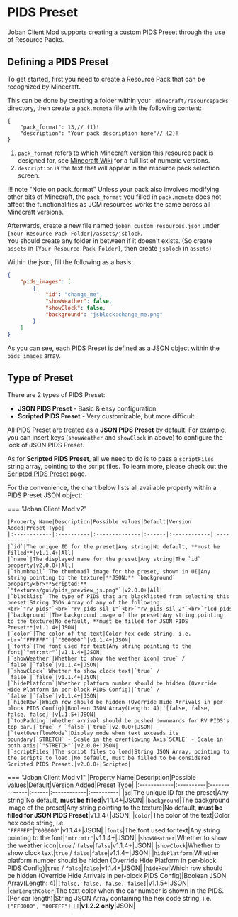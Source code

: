 # PIDS Preset

Joban Client Mod supports creating a custom PIDS Preset through the use of Resource Packs.  

## Defining a PIDS Preset
To get started, first you need to create a Resource Pack that can be recognized by Minecraft.

This can be done by creating a folder within your `.minecraft/resourcepacks` directory, then create a `pack.mcmeta` file with the following content:
``` { .js .annotate }
{
    "pack_format": 13,// (1)!
    "description": "Your pack description here"// (2)!
}
```

1. `pack_format` refers to which Minecraft version this resource pack is designed for, see [Minecraft Wiki](https://minecraft.fandom.com/wiki/Pack_format) for a full list of numeric versions.
2. `description` is the text that will appear in the resource pack selection screen.

!!! note "Note on pack_format"
    Unless your pack also involves modifying other bits of Minecraft, the `pack_format` you filled in `pack.mcmeta` does not affect the functionalities as JCM resources works the same across all Minecraft versions.

Afterwards, create a new file named `joban_custom_resources.json` under `[Your Resource Pack Folder]/assets/jsblock`.  
You should create any folder in between if it doesn't exists. (So create `assets` in `[Your Resource Pack Folder]`, then create `jsblock` in `assets`)

Within the json, fill the following as a basis:

``` json
{
    "pids_images": [
        {
            "id": "change_me",
            "showWeather": false,
            "showClock": false,
            "background": "jsblock:change_me.png"
        }
    ]
}
```

As you can see, each PIDS Preset is defined as a JSON object within the `pids_images` array.

## Type of Preset
There are 2 types of PIDS Preset:

- **JSON PIDS Preset** - Basic & easy configuration
- **Scripted PIDS Preset** - Very customizable, but more difficult.

All PIDS Preset are treated as a **JSON PIDS Preset** by default. For example, you can insert keys (`showWeather` and `showClock` in above) to configure the look of JSON PIDS Preset.

As for **Scripted PIDS Preset**, all we need to do is to pass a `scriptFiles` string array, pointing to the script files. To learn more, please check out the [Scripted PIDS Preset](./scripted/index.md) page.

For the convenience, the chart below lists all available property within a PIDS Preset JSON object:

=== "Joban Client Mod v2"

    |Property Name|Description|Possible values|Default|Version Added|Preset Type|
    |:------------|:----------|:--------------|:------|:------------|:----------|
    |`id`|The unique ID for the preset|Any string|No default, **must be filled**|v1.1.4+|All|
    |`name`|The displayed name for the preset|Any string|The `id` property|v2.0.0+|All|
    |`thumbnail`|The thumbnail image for the preset, shown in UI|Any string pointing to the texture|**JSON:** `background` property<br>**Scripted:** `"textures/gui/pids_preview_js.png"`|v2.0.0+|All|
    |`blacklist`|The type of PIDS that are blacklisted from selecting this preset|String JSON Array of any of the following:<br>`"rv_pids"`<br>`"rv_pids_sil_1"`<br>`"rv_pids_sil_2"`<br>`"lcd_pids"`<br>`"pids_projector"`<br>`"pids_1a"`|`[]`|v2.0.0+|All|
    |`background`|The background image of the preset|Any string pointing to the texture|No default, **must be filled for JSON PIDS Preset**|v1.1.4+|JSON|
    |`color`|The color of the text|Color hex code string, i.e.<br>`"FFFFFF"`|`"000000"`|v1.1.4+|JSON|
    |`fonts`|The font used for text|Any string pointing to the font|`"mtr:mtr"`|v1.1.4+|JSON|
    |`showWeather`|Whether to show the weather icon|`true` / `false`|`false`|v1.1.4+|JSON|
    |`showClock`|Whether to show clock text|`true` / `false`|`false`|v1.1.4+|JSON|
    |`hidePlatform`|Whether platform number should be hidden (Override Hide Platform in per-block PIDS Config)|`true` / `false`|`false`|v1.1.4+|JSON|
    |`hideRow`|Which row should be hidden (Override Hide Arrivals in per-block PIDS Config)|Boolean JSON Array(Length: 4)|`[false, false, false, false]`|v1.1.5+|JSON|
    |`topPadding`|Whether arrival should be pushed downwards for RV PIDS's top bar.|`true` / `false`|`true`|v2.0.0+|JSON|
    |`textOverflowMode`|Display mode when text exceeds its boundary|`STRETCH` - Scale in the overflowing Axis`SCALE` - Scale in both axis|`"STRETCH"`|v2.0.0+|JSON|
    |`scriptFiles`|The script files to load|String JSON Array, pointing to the scripts to load.|No default, must be filled to be considered Scripted PIDS Preset.|v2.0.0+|Scripted|

=== "Joban Client Mod v1"
    |Property Name|Description|Possible values|Default|Version Added|Preset Type|
    |:------------|:----------|:--------------|:------|:------------|:----------|
    |`id`|The unique ID for the preset|Any string|No default, **must be filled**|v1.1.4+|JSON|
    |`background`|The background image of the preset|Any string pointing to the texture|No default, **must be filled for JSON PIDS Preset**|v1.1.4+|JSON|
    |`color`|The color of the text|Color hex code string, i.e.<br>`"FFFFFF"`|`"000000"`|v1.1.4+|JSON|
    |`fonts`|The font used for text|Any string pointing to the font|`"mtr:mtr"`|v1.1.4+|JSON|
    |`showWeather`|Whether to show the weather icon|`true` / `false`|`false`|v1.1.4+|JSON|
    |`showClock`|Whether to show clock text|`true` / `false`|`false`|v1.1.4+|JSON|
    |`hidePlatform`|Whether platform number should be hidden (Override Hide Platform in per-block PIDS Config)|`true` / `false`|`false`|v1.1.4+|JSON|
    |`hideRow`|Which row should be hidden (Override Hide Arrivals in per-block PIDS Config)|Boolean JSON Array(Length: 4)|`[false, false, false, false]`|v1.1.5+|JSON|
    |`carLengthColor`|The text color when the car number is shown in the PIDS. (Per car length)|String JSON Array containing the hex code string, i.e.`["FF0000", "00FFFF"]`|`[]`|**v1.2.2 only**|JSON|
